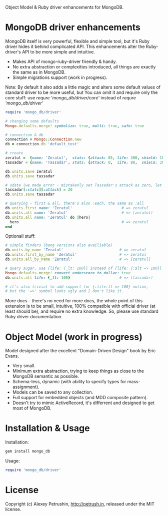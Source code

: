 Object Model & Ruby driver enhancements for MongoDB.

# MongoDB driver enhancements

MongoDB itself is very powerful, flexible and simple tool, but it's Ruby driver hides it behind complicated API. 
This enhancements alter the Ruby-driver's API to be more simple and intuitive.

- Makes API of mongo-ruby-driver friendly & handy.
- No extra abstraction or complexities introduced, all things are exactly the same as in MongoDB.
- Simple migrations support (work in progress).

Note: By default it also adds a little magic and alters some default values of standard driver to be more useful, but You can omit it and require only the core stuff: use *requre 'mongo_db/driver/core'* instead of *requre 'mongo_db/driver'*

``` ruby
require 'mongo_db/driver'

# changing some defaults
Mongo.defaults.merge! symbolize: true, multi: true, safe: true

# connection & db
connection = Mongo::Connection.new
db = connection.db 'default_test'

# create
zeratul =  {name: 'Zeratul',  stats: {attack: 85, life: 300, shield: 100}}
tassadar = {name: 'Tassadar', stats: {attack: 0,  life: 80,  shield: 300}}

db.units.save zeratul
db.units.save tassadar

# udate (we made error - mistakenly set Tassadar's attack as zero, let's fix it)
tassadar[:stats][:attack] = 20
db.units.save tassadar

# querying - first & all, there's also :each, the same as :all
db.units.first name: 'Zeratul'                      # => zeratul
db.units.all name: 'Zeratul'                        # => [zeratul]
db.units.all name: 'Zeratul' do |hero|
  hero                                              # => zeratul
end
```

Optionall stuff:

``` ruby
# simple finders (bang versions also availiable)
db.units.by_name 'Zeratul'                         # => zeratul
db.units.first_by_name 'Zeratul'                   # => zeratul
db.units.all_by_name 'Zeratul'                     # => [zeratul]

# query sugar, use {life: {_lt: 100}} instead of {life: {:$lt => 100}}
Mongo.defaults.merge! convert_underscore_to_dollar: true    
db.units.all life: {_lt: 100}                      # => [tassadar]

# it's also trivial to add support for {:life.lt => 100} notion, 
# but the '=>' symbol looks ugly and I don't like it.
```

More docs - there's no need for more docs, the whole point of this extension is to be small, intuitive, 100% compatible with official driver (at least should be), and require no extra knowledge.
So, please use standard Ruby driver documentation.

# Object Model (work in progress)

Model designed after the excellent "Domain-Driven Design" book by Eric Evans.

- Very small.
- Minimum extra abstraction, trying to keep things as close to the MongoDB semantic as possible.
- Schema-less, dynamic (with ability to specify types for mass-assignment).
- Models can be saved to any collection.
- Full support for embedded objects (and MDD composite pattern).
- Doesn't try to mimic ActiveRecord, it's differrent and designed to get most of MongoDB.

# Installation & Usage

Installation:

``` bash
gem install mongo_db
```

Usage:

``` ruby
require 'mongo_db/driver'
```

# License

Copyright (c) Alexey Petrushin, http://petrush.in, released under the MIT license.

[mongo_mapper_ext]: https://github.com/alexeypetrushin/mongo_mapper_ext
[mongoid_misc]: https://github.com/alexeypetrushin/mongoid_misc